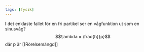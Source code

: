 ```yaml
---
tags: [fysik]
---
```

I det enklaste fallet för en fri partikel ser en vågfunktion ut som en sinusvåg? 
$$\lambda = \frac{h}{p}$$ där p är [[Rörelsemängd]]